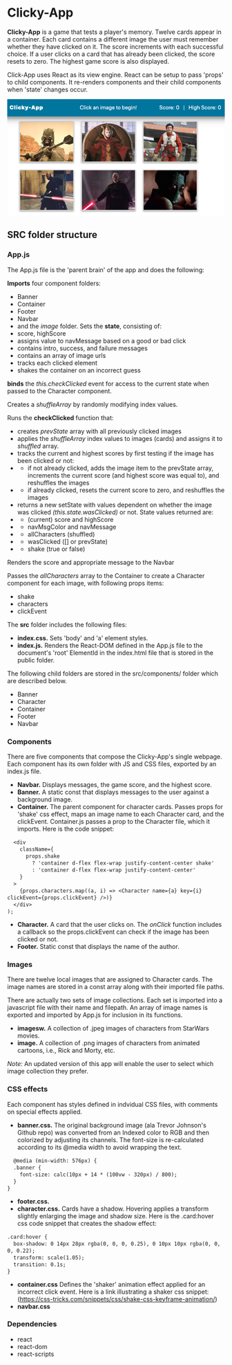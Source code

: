 # Clicky-App

__Clicky-App__ is a game that tests a player's memory. Twelve cards appear in a container. Each card contains a different image the user must remember whether they have clicked on it. The score increments with each successful choice. If a user clicks on a card that has already been clicked, the score resets to zero. The highest game score is also displayed.

Click-App uses React as its view engine. React can be setup to pass 'props' to child components. It re-renders components and their child components when 'state' changes occur.

![](static/media/app_screenshot.png)

## SRC folder structure

### App.js

The App.js file is the 'parent brain' of the app and does the following:

__Imports__ four component folders:
* Banner
* Container
* Footer
* Navbar 
* and the *image* folder.
Sets the __state__, consisting of:
* score, highScore
* assigns value to navMessage based on a good or bad click
* contains intro, success, and failure messages
* contains an array of image urls
* tracks each clicked element
* shakes the container on an incorrect guess

__binds__ the *this.checkClicked* event for access to the current state when passed to the Character component.

Creates a *shuffleArray* by randomly modifying index values.

Runs the __checkClicked__ function that:
* creates *prevState* array with all previously clicked images
* applies the *shuffleArray* index values to images (cards) and assigns it to *shuffled* array.
* tracks the current and highest scores by first testing if the image has been clicked or not:
* * if not already clicked, adds the image item to the prevState array, increments the current score (and highest score was equal to), and reshuffles the images
* * if already clicked, resets the current score to zero, and reshuffles the images
* returns a new setState with values dependent on whether the image was clicked *(this.state.wasClicked)* or not. State values returned are:
* * (current) score and highScore
* * navMsgColor and navMessage
* * allCharacters (shuffled)
* * wasClicked ([] or prevState)
* * shake (true or false)

Renders the score and appropriate message to the Navbar

Passes the *allCharacters* array to the Container to create a Character component for each image, with following props items:
* shake
* characters
* clickEvent

The __src__ folder includes the following files:

* __index.css.__ Sets 'body' and 'a' element styles.
* __index.js.__ Renders the React-DOM defined in the App.js file to the document's 'root' ElementId in the index.html file that is stored in the public folder.

The following child folders are stored in the src/components/ folder which are described below.

* Banner
* Character
* Container
* Footer
* Navbar


### Components

There are five components that compose the Clicky-App's single webpage. Each component has its own folder with JS and CSS files, exported by an index.js file.

* __Navbar.__ Displays messages, the game score, and the highest score.
* __Banner.__ A static const that displays messages to the user against a background image.
* __Container.__ The parent component for character cards. Passes props for 'shake' css effect, maps an image name to each Character card, and the clickEvent. Container.js passes a prop to the Character file, which it imports. Here is the code snippet:
```` const Container = props => (
  <div
    className={
      props.shake
        ? 'container d-flex flex-wrap justify-content-center shake'
        : 'container d-flex flex-wrap justify-content-center'
    }
  >
    {props.characters.map((a, i) => <Character name={a} key={i} clickEvent={props.clickEvent} />)}
  </div>
);
````
* __Character.__ A card that the user clicks on. The *onClick* function includes a callback so the props.clickEvent can check if the image has been clicked or not.
* __Footer.__ Static const that displays the name of the author.

### Images

There are twelve local images that are assigned to Character cards. The image names are stored in a const array along with their imported file paths.

There are actually two sets of image collections.  Each set is imported into a javascript file with their name and filepath. An array of image names is exported and imported by App.js for inclusion in its functions.
* __imagesw.__ A collection of .jpeg images of characters from StarWars movies.
* __image.__ A collection of .png images of characters from animated cartoons, i.e., Rick and Morty, etc.
  
*Note:* An updated version of this app will enable the user to select which image collection they prefer.

### CSS effects

Each component has styles defined in indvidual CSS files, with comments on special effects applied.

* __banner.css.__ The original background image (ala Trevor Johnson's Github repo) was converted from an Indexed color to RGB and then colorized by adjusting its channels. The font-size is re-calculated according to its @media width to avoid wrapping the text.
````
  @media (min-width: 576px) {
  .banner {
    font-size: calc(10px + 14 * (100vw - 320px) / 800);
  }
}
````
* __footer.css.__
* __character.css.__ Cards have a shadow. Hovering applies a transform slightly enlarging the image and shadow size. Here is the .card:hover css code snippet that creates the shadow effect:
````
.card:hover {
  box-shadow: 0 14px 28px rgba(0, 0, 0, 0.25), 0 10px 10px rgba(0, 0, 0, 0.22);
  transform: scale(1.05);
  transition: 0.1s;
}
````
* __container.css__ Defines the 'shaker' animation effect applied for an incorrect click event. Here is a link illustrating a shaker css snippet: (https://css-tricks.com/snippets/css/shake-css-keyframe-animation/)
* __navbar.css__ 

### Dependencies

* react
* react-dom
* react-scripts

